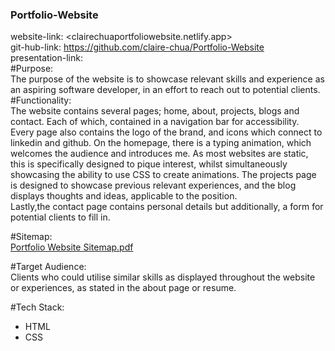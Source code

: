 ### Portfolio-Website
website-link: <clairechuaportfoliowebsite.netlify.app>  
git-hub-link: <https://github.com/claire-chua/Portfolio-Website>  
presentation-link:  
#Purpose:  
The purpose of the website is to showcase relevant skills and experience as an aspiring software developer, in an effort to reach out to potential clients.  
#Functionality:  
The website contains several pages; home, about, projects, blogs and contact. Each of which, contained in a navigation bar for accessibility.  
Every page also contains the logo of the brand, and icons which connect to linkedin and github. 
On the homepage, there is a typing animation, which welcomes the audience and introduces me. As most websites are static, this is specifically designed to pique interest, whilst simultaneously showcasing the ability to use CSS to create animations.
The projects page is designed to showcase previous relevant experiences, and the blog displays thoughts and ideas, applicable to the position.  
Lastly,the contact page contains personal details but additionally, a form for potential clients to fill in.

#Sitemap:  
[Portfolio Website Sitemap.pdf](https://github.com/claire-chua/Portfolio-Website/files/11148279/Portfolio.Website.Sitemap.pdf)

#Target Audience:  
Clients who could utilise similar skills as displayed throughout the website or experiences, as stated in the about page or resume.  

#Tech Stack:  
- HTML
- CSS
